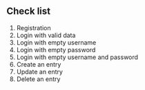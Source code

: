 ## Check list

1. Registration
2. Login with valid data
3. Login with empty username
4. Login with empty password
5. Login with empty username and password
6. Create an entry
7. Update an entry
8. Delete an entry